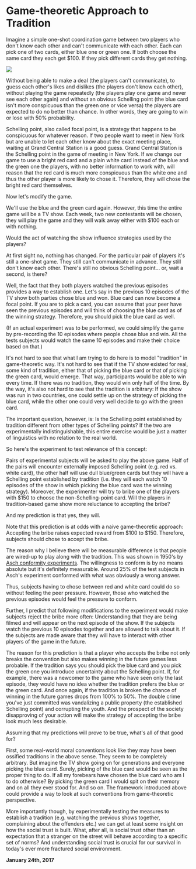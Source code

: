 # Game-theoretic Approach to Tradition

Imagine a simple one-shot coordination game between two players who don't know each other and can't communicate with each other. Each can pick one of two cards, either blue one or green one. If both choose the same card they each get $100. If they pick different cards they get nothing.

<img class="old" src="tradition1.png">

Without being able to make a deal (the players can't communicate), to guess each other's likes and dislikes (the players don't know each other), without playing the game repeatedly (the players play one game and never see each other again) and without an obvious Schelling point (the blue card isn't more conspicuous than the green one or vice versa) the players are expected to do no better than chance. In other words, they are going to win or lose with 50% probability.

Schelling point, also called focal point, is a strategy that happens to be conspicuous for whatever reason. If two people want to meet in New York but are unable to let each other know about the exact meeting place, waiting at Grand Central Station is a good guess. Grand Central Station is the Schelling point in the game of meeting in New York. If we change our game to use a bright red card and a plain white card instead of the blue and the green one the players, with no better information to work with, will reason that the red card is much more conspicuous than the white one and thus the other player is more likely to chose it. Therefore, they will chose the bright red card themselves.

Now let's modify the game.

We'll use the blue and the green card again. However, this time the entire game will be a TV show. Each week, two new contestants will be chosen, they will play the game and they will walk away either with $100 each or with nothing.

Would the act of watching the show influence strategies used by the players?

At first sight no, nothing has changed. For the particular pair of players it's still a one-shot game. They still can't communicate in advance. They still don't know each other. There's still no obvious Schelling point… or, wait a second, is there?

Well, the fact that they both players watched the previous episodes provides a way to establish one. Let's say in the previous 10 episodes of the TV show both parties chose blue and won. Blue card can now become a focal point. If you are to pick a card, you can assume that your peer have seen the previous episodes and will think of choosing the blue card as of the winning strategy. Therefore, you should pick the blue card as well.

(If an actual experiment was to be performed, we could simplify the game by pre-recording the 10 episodes where people chose blue and win. All the tests subjects would watch the same 10 episodes and make their choice based on that.)

It's not hard to see that what I am trying to do here is to model "tradition" in game-theoretic way. It's not hard to see that if the TV show existed for real, some kind of tradition, either that of picking the blue card or that of picking the green card, would emerge. That way, participants would be able to win every time. If there was no tradition, they would win only half of the time. By the way, it's also not hard to see that the tradition is arbitrary: If the show was run in two countries, one could settle up on the strategy of picking the blue card, while the other one could very well decide to go with the green card.

The important question, however, is: Is the Schelling point established by tradition different from other types of Schelling points? If the two are experimentally indistinguishable, this entire exercise would be just a matter of linguistics with no relation to the real world.

So here's the experiment to test relevance of this concept:

Pairs of experimental subjects will be asked to play the above game. Half of the pairs will encounter externally imposed Schelling point (e.g. red vs. white card), the other half will use dull blue/green cards but they will have a Schelling point established by tradition (i.e. they will each watch 10 episodes of the show in which picking the blue card was the winning strategy). Moreover, the experimenter will try to bribe one of the players with $150 to choose the non-Schelling-point card. Will the players in tradition-based game show more reluctance to accepting the bribe?

And my prediction is that yes, they will.

Note that this prediction is at odds with a naive game-theoretic approach: Accepting the bribe raises expected reward from $100 to $150. Therefore, subjects should chose to accept the bribe.

The reason why I believe there will be measurable difference is that people are wired-up to play along with the tradition. This was shown in 1950's by [Asch conformity experiments](https://en.wikipedia.org/wiki/Asch_conformity_experiments). The willingness to conform is by no means absolute but it's definitely measurable. Around 25% of the test subjects in Asch's experiment conformed with what was obviously a wrong answer.

Thus, subjects having to chose between red and white card could do so without feeling the peer pressure. However, those who watched the previous episodes would feel the pressure to conform.

Further, I predict that following modifications to the experiment would make subjects reject the bribe more often: Understanding that they are being filmed and will appear on the next episode of the show. If the subjects watch the previous 10 episodes together and are allowed to talk about it. If the subjects are made aware that they will have to interact with other players of the game in the future.

The reason for this prediction is that a player who accepts the bribe not only breaks the convention but also makes winning in the future games less probable. If the tradition says you should pick the blue card and you pick the green one you introduce uncertainty about the Schelling point. If, for example, there was a newcomer to the game who have seen only the last episode, they would have no idea whether the tradition prefers the blue or the green card. And once again, if the tradition is broken the chance of winning in the future games drops from 100% to 50%. The double crime you've just committed was vandalizing a public property (the established Schelling point) and corrupting the youth. And the prospect of the society disapproving of your action will make the strategy of accepting the bribe look much less desirable.

Assuming that my predictions will prove to be true, what's all of that good for?

First, some real-world moral conventions look like they may have been ossified traditions in the above sense. They seem to be completely arbitrary. But imagine the TV show going on for generations and everyone picking the blue card. Surely, picking of the blue card would be seen as the proper thing to do. If all my forebears have chosen the blue card who am I to do otherwise? By picking the green card I would spit on their memory and on all they ever stood for. And so on. The framework introduced above could provide a way to look at such conventions from game-theoretic perspective.

More importantly though, by experimentally testing the measures to establish a tradition (e.g. watching the previous shows together, complaining about the offenders etc.) we can get at least some insight on how the social trust is built. What, after all, is social trust other than an expectation that a stranger on the street will behave according to a specific set of norms? And understanding social trust is crucial for our survival in today's ever more fractured social environment.

**January 24th, 2017**
